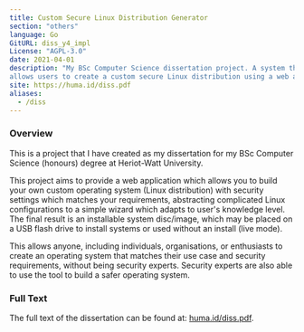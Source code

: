 ```yaml
---
title: Custom Secure Linux Distribution Generator
section: "others"
language: Go
GitURL: diss_y4_impl
License: "AGPL-3.0"
date: 2021-04-01
description: "My BSc Computer Science dissertation project. A system that
allows users to create a custom secure Linux distribution using a web app."
site: https://huma.id/diss.pdf
aliases:
  - /diss
---
```


### Overview

This is a project that I have created as my dissertation for my BSc Computer
Science (honours) degree at Heriot-Watt University.

This project aims to provide a web application which allows you to build your
own custom operating system (Linux distribution) with security settings which
matches your requirements, abstracting complicated Linux configurations to a
simple wizard which adapts to user's knowledge level. The final result is an
installable system disc/image, which may be placed on a USB flash drive to
install systems or used without an install (live mode).

This allows anyone, including individuals, organisations, or enthusiasts to
create an operating system that matches their use case and security
requirements, without being security experts. Security experts are also able to
use the tool to build a safer operating system.

### Full Text

The full text of the dissertation can be found at:
[huma.id/diss.pdf](https://huma.id/diss.pdf).
